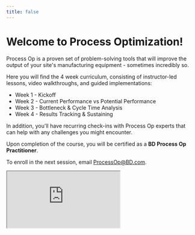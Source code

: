 ```yaml
---
title: false
---
```


# Welcome to Process Optimization!

Process Op is a proven set of problem-solving tools that will improve the output of your site's manufacturing equipment - sometimes incredibly so.

Here you will find the 4 week curriculum, consisting of instructor-led lessons, video walkthroughs, and guided implementations:

- Week 1 - Kickoff
- Week 2 - Current Performance vs Potential Performance
- Week 3 - Bottleneck & Cycle Time Analysis
- Week 4 - Results Tracking & Sustaining

In addition, you'll have recurring check-ins with Process Op experts that can help with any challenges you might encounter.

Upon completion of the course, you will be certified as a **BD Process Op Practitioner**.

To enroll in the next session, email <ProcessOp@BD.com>.

<iframe src="https://www.youtube.com/embed/dGC3AblJrs0"></iframe>

